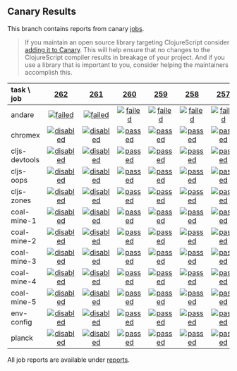 ## Canary Results

This branch contains reports from canary [jobs](https://github.com/cljs-oss/canary/tree/jobs).

> If you maintain an open source library targeting ClojureScript consider [adding it to Canary](https://github.com/cljs-oss/canary/tree/master#how-to-participate). This will help ensure that no changes to the ClojureScript compiler results in breakage of your project. And if you use a library that is important to you, consider helping the maintainers accomplish this.

[//]: # (begin_overview_table)

| task \ job | <a href="reports/2018/02/16/job-000262-1.9.1098-4df0542" title="job #262 finished on 2018-02-16">262</a> | <a href="reports/2018/02/16/job-000261-1.9.1097-6f05654" title="job #261 finished on 2018-02-16">261</a> | <a href="reports/2018/02/16/job-000260-1.9.1097-6f05654" title="job #260 finished on 2018-02-16">260</a> | <a href="reports/2018/02/15/job-000259-1.9.1088-b4d398a" title="job #259 finished on 2018-02-15">259</a> | <a href="reports/2018/02/14/job-000258-1.9.1079-ebc16c7" title="job #258 finished on 2018-02-14">258</a> | <a href="reports/2018/02/13/job-000257-1.9.1070-e9e7b70" title="job #257 finished on 2018-02-13">257</a> | <a href="reports/2018/02/12/job-000256-1.9.1054-8c08b21" title="job #256 finished on 2018-02-12">256</a> | <a href="reports/2018/02/11/job-000255-1.9.1041-84fc181" title="job #255 finished on 2018-02-11">255</a> | <a href="reports/2018/02/10/job-000254-1.9.1032-2f9e50c" title="job #254 finished on 2018-02-10">254</a> | <a href="reports/2018/02/09/job-000253-1.9.1021-252944e" title="job #253 finished on 2018-02-09">253</a> |
| :--- | :---: | :---: | :---: | :---: | :---: | :---: | :---: | :---: | :---: | :---: |
| andare | <a href="reports/2018/02/16/job-000262-1.9.1098-4df0542#-andare"><img title="failed" src="http://box.binaryage.com/s-failed.svg"><a> | <a href="reports/2018/02/16/job-000261-1.9.1097-6f05654#-andare"><img title="failed" src="http://box.binaryage.com/s-failed.svg"><a> | <a href="reports/2018/02/16/job-000260-1.9.1097-6f05654#-andare"><img title="failed" src="http://box.binaryage.com/s-failed.svg"><a> | <a href="reports/2018/02/15/job-000259-1.9.1088-b4d398a#-andare"><img title="failed" src="http://box.binaryage.com/s-failed.svg"><a> | <a href="reports/2018/02/14/job-000258-1.9.1079-ebc16c7#-andare"><img title="failed" src="http://box.binaryage.com/s-failed.svg"><a> | <a href="reports/2018/02/13/job-000257-1.9.1070-e9e7b70#-andare"><img title="failed" src="http://box.binaryage.com/s-failed.svg"><a> | <a href="reports/2018/02/12/job-000256-1.9.1054-8c08b21#-andare"><img title="failed" src="http://box.binaryage.com/s-failed.svg"><a> | <a href="reports/2018/02/11/job-000255-1.9.1041-84fc181#-andare"><img title="passed" src="http://box.binaryage.com/s-passed.svg"><a> | <a href="reports/2018/02/10/job-000254-1.9.1032-2f9e50c#-andare"><img title="passed" src="http://box.binaryage.com/s-passed.svg"><a> | <a href="reports/2018/02/09/job-000253-1.9.1021-252944e#-andare"><img title="passed" src="http://box.binaryage.com/s-passed.svg"><a> |
| chromex | <a href="reports/2018/02/16/job-000262-1.9.1098-4df0542#-chromex"><img title="disabled" src="http://box.binaryage.com/s-disabled.svg"><a> | <a href="reports/2018/02/16/job-000261-1.9.1097-6f05654#-chromex"><img title="disabled" src="http://box.binaryage.com/s-disabled.svg"><a> | <a href="reports/2018/02/16/job-000260-1.9.1097-6f05654#-chromex"><img title="passed" src="http://box.binaryage.com/s-passed.svg"><a> | <a href="reports/2018/02/15/job-000259-1.9.1088-b4d398a#-chromex"><img title="passed" src="http://box.binaryage.com/s-passed.svg"><a> | <a href="reports/2018/02/14/job-000258-1.9.1079-ebc16c7#-chromex"><img title="passed" src="http://box.binaryage.com/s-passed.svg"><a> | <a href="reports/2018/02/13/job-000257-1.9.1070-e9e7b70#-chromex"><img title="passed" src="http://box.binaryage.com/s-passed.svg"><a> | <a href="reports/2018/02/12/job-000256-1.9.1054-8c08b21#-chromex"><img title="passed" src="http://box.binaryage.com/s-passed.svg"><a> | <a href="reports/2018/02/11/job-000255-1.9.1041-84fc181#-chromex"><img title="passed" src="http://box.binaryage.com/s-passed.svg"><a> | <a href="reports/2018/02/10/job-000254-1.9.1032-2f9e50c#-chromex"><img title="passed" src="http://box.binaryage.com/s-passed.svg"><a> | <a href="reports/2018/02/09/job-000253-1.9.1021-252944e#-chromex"><img title="passed" src="http://box.binaryage.com/s-passed.svg"><a> |
| cljs-devtools | <a href="reports/2018/02/16/job-000262-1.9.1098-4df0542#-cljs-devtools"><img title="disabled" src="http://box.binaryage.com/s-disabled.svg"><a> | <a href="reports/2018/02/16/job-000261-1.9.1097-6f05654#-cljs-devtools"><img title="disabled" src="http://box.binaryage.com/s-disabled.svg"><a> | <a href="reports/2018/02/16/job-000260-1.9.1097-6f05654#-cljs-devtools"><img title="passed" src="http://box.binaryage.com/s-passed.svg"><a> | <a href="reports/2018/02/15/job-000259-1.9.1088-b4d398a#-cljs-devtools"><img title="passed" src="http://box.binaryage.com/s-passed.svg"><a> | <a href="reports/2018/02/14/job-000258-1.9.1079-ebc16c7#-cljs-devtools"><img title="passed" src="http://box.binaryage.com/s-passed.svg"><a> | <a href="reports/2018/02/13/job-000257-1.9.1070-e9e7b70#-cljs-devtools"><img title="passed" src="http://box.binaryage.com/s-passed.svg"><a> | <a href="reports/2018/02/12/job-000256-1.9.1054-8c08b21#-cljs-devtools"><img title="passed" src="http://box.binaryage.com/s-passed.svg"><a> | <a href="reports/2018/02/11/job-000255-1.9.1041-84fc181#-cljs-devtools"><img title="passed" src="http://box.binaryage.com/s-passed.svg"><a> | <a href="reports/2018/02/10/job-000254-1.9.1032-2f9e50c#-cljs-devtools"><img title="passed" src="http://box.binaryage.com/s-passed.svg"><a> | <a href="reports/2018/02/09/job-000253-1.9.1021-252944e#-cljs-devtools"><img title="passed" src="http://box.binaryage.com/s-passed.svg"><a> |
| cljs-oops | <a href="reports/2018/02/16/job-000262-1.9.1098-4df0542#-cljs-oops"><img title="disabled" src="http://box.binaryage.com/s-disabled.svg"><a> | <a href="reports/2018/02/16/job-000261-1.9.1097-6f05654#-cljs-oops"><img title="disabled" src="http://box.binaryage.com/s-disabled.svg"><a> | <a href="reports/2018/02/16/job-000260-1.9.1097-6f05654#-cljs-oops"><img title="passed" src="http://box.binaryage.com/s-passed.svg"><a> | <a href="reports/2018/02/15/job-000259-1.9.1088-b4d398a#-cljs-oops"><img title="passed" src="http://box.binaryage.com/s-passed.svg"><a> | <a href="reports/2018/02/14/job-000258-1.9.1079-ebc16c7#-cljs-oops"><img title="passed" src="http://box.binaryage.com/s-passed.svg"><a> | <a href="reports/2018/02/13/job-000257-1.9.1070-e9e7b70#-cljs-oops"><img title="passed" src="http://box.binaryage.com/s-passed.svg"><a> | <a href="reports/2018/02/12/job-000256-1.9.1054-8c08b21#-cljs-oops"><img title="passed" src="http://box.binaryage.com/s-passed.svg"><a> | <a href="reports/2018/02/11/job-000255-1.9.1041-84fc181#-cljs-oops"><img title="passed" src="http://box.binaryage.com/s-passed.svg"><a> | <a href="reports/2018/02/10/job-000254-1.9.1032-2f9e50c#-cljs-oops"><img title="passed" src="http://box.binaryage.com/s-passed.svg"><a> | <a href="reports/2018/02/09/job-000253-1.9.1021-252944e#-cljs-oops"><img title="passed" src="http://box.binaryage.com/s-passed.svg"><a> |
| cljs-zones | <a href="reports/2018/02/16/job-000262-1.9.1098-4df0542#-cljs-zones"><img title="disabled" src="http://box.binaryage.com/s-disabled.svg"><a> | <a href="reports/2018/02/16/job-000261-1.9.1097-6f05654#-cljs-zones"><img title="disabled" src="http://box.binaryage.com/s-disabled.svg"><a> | <a href="reports/2018/02/16/job-000260-1.9.1097-6f05654#-cljs-zones"><img title="passed" src="http://box.binaryage.com/s-passed.svg"><a> | <a href="reports/2018/02/15/job-000259-1.9.1088-b4d398a#-cljs-zones"><img title="passed" src="http://box.binaryage.com/s-passed.svg"><a> | <a href="reports/2018/02/14/job-000258-1.9.1079-ebc16c7#-cljs-zones"><img title="passed" src="http://box.binaryage.com/s-passed.svg"><a> | <a href="reports/2018/02/13/job-000257-1.9.1070-e9e7b70#-cljs-zones"><img title="passed" src="http://box.binaryage.com/s-passed.svg"><a> | <a href="reports/2018/02/12/job-000256-1.9.1054-8c08b21#-cljs-zones"><img title="passed" src="http://box.binaryage.com/s-passed.svg"><a> | <a href="reports/2018/02/11/job-000255-1.9.1041-84fc181#-cljs-zones"><img title="passed" src="http://box.binaryage.com/s-passed.svg"><a> | <a href="reports/2018/02/10/job-000254-1.9.1032-2f9e50c#-cljs-zones"><img title="passed" src="http://box.binaryage.com/s-passed.svg"><a> | <a href="reports/2018/02/09/job-000253-1.9.1021-252944e#-cljs-zones"><img title="passed" src="http://box.binaryage.com/s-passed.svg"><a> |
| coal-mine-1 | <a href="reports/2018/02/16/job-000262-1.9.1098-4df0542#-coal-mine-1"><img title="disabled" src="http://box.binaryage.com/s-disabled.svg"><a> | <a href="reports/2018/02/16/job-000261-1.9.1097-6f05654#-coal-mine-1"><img title="disabled" src="http://box.binaryage.com/s-disabled.svg"><a> | <a href="reports/2018/02/16/job-000260-1.9.1097-6f05654#-coal-mine-1"><img title="passed" src="http://box.binaryage.com/s-passed.svg"><a> | <a href="reports/2018/02/15/job-000259-1.9.1088-b4d398a#-coal-mine-1"><img title="passed" src="http://box.binaryage.com/s-passed.svg"><a> | <a href="reports/2018/02/14/job-000258-1.9.1079-ebc16c7#-coal-mine-1"><img title="passed" src="http://box.binaryage.com/s-passed.svg"><a> | <a href="reports/2018/02/13/job-000257-1.9.1070-e9e7b70#-coal-mine-1"><img title="passed" src="http://box.binaryage.com/s-passed.svg"><a> | <a href="reports/2018/02/12/job-000256-1.9.1054-8c08b21#-coal-mine-1"><img title="failed" src="http://box.binaryage.com/s-failed.svg"><a> | <a href="reports/2018/02/11/job-000255-1.9.1041-84fc181#-coal-mine-1"><img title="failed" src="http://box.binaryage.com/s-failed.svg"><a> | <a href="reports/2018/02/10/job-000254-1.9.1032-2f9e50c#-coal-mine-1"><img title="passed" src="http://box.binaryage.com/s-passed.svg"><a> | <a href="reports/2018/02/09/job-000253-1.9.1021-252944e#-coal-mine-1"><img title="passed" src="http://box.binaryage.com/s-passed.svg"><a> |
| coal-mine-2 | <a href="reports/2018/02/16/job-000262-1.9.1098-4df0542#-coal-mine-2"><img title="disabled" src="http://box.binaryage.com/s-disabled.svg"><a> | <a href="reports/2018/02/16/job-000261-1.9.1097-6f05654#-coal-mine-2"><img title="disabled" src="http://box.binaryage.com/s-disabled.svg"><a> | <a href="reports/2018/02/16/job-000260-1.9.1097-6f05654#-coal-mine-2"><img title="passed" src="http://box.binaryage.com/s-passed.svg"><a> | <a href="reports/2018/02/15/job-000259-1.9.1088-b4d398a#-coal-mine-2"><img title="passed" src="http://box.binaryage.com/s-passed.svg"><a> | <a href="reports/2018/02/14/job-000258-1.9.1079-ebc16c7#-coal-mine-2"><img title="passed" src="http://box.binaryage.com/s-passed.svg"><a> | <a href="reports/2018/02/13/job-000257-1.9.1070-e9e7b70#-coal-mine-2"><img title="passed" src="http://box.binaryage.com/s-passed.svg"><a> | <a href="reports/2018/02/12/job-000256-1.9.1054-8c08b21#-coal-mine-2"><img title="failed" src="http://box.binaryage.com/s-failed.svg"><a> | <a href="reports/2018/02/11/job-000255-1.9.1041-84fc181#-coal-mine-2"><img title="failed" src="http://box.binaryage.com/s-failed.svg"><a> | <a href="reports/2018/02/10/job-000254-1.9.1032-2f9e50c#-coal-mine-2"><img title="passed" src="http://box.binaryage.com/s-passed.svg"><a> | <a href="reports/2018/02/09/job-000253-1.9.1021-252944e#-coal-mine-2"><img title="passed" src="http://box.binaryage.com/s-passed.svg"><a> |
| coal-mine-3 | <a href="reports/2018/02/16/job-000262-1.9.1098-4df0542#-coal-mine-3"><img title="disabled" src="http://box.binaryage.com/s-disabled.svg"><a> | <a href="reports/2018/02/16/job-000261-1.9.1097-6f05654#-coal-mine-3"><img title="disabled" src="http://box.binaryage.com/s-disabled.svg"><a> | <a href="reports/2018/02/16/job-000260-1.9.1097-6f05654#-coal-mine-3"><img title="passed" src="http://box.binaryage.com/s-passed.svg"><a> | <a href="reports/2018/02/15/job-000259-1.9.1088-b4d398a#-coal-mine-3"><img title="passed" src="http://box.binaryage.com/s-passed.svg"><a> | <a href="reports/2018/02/14/job-000258-1.9.1079-ebc16c7#-coal-mine-3"><img title="passed" src="http://box.binaryage.com/s-passed.svg"><a> | <a href="reports/2018/02/13/job-000257-1.9.1070-e9e7b70#-coal-mine-3"><img title="passed" src="http://box.binaryage.com/s-passed.svg"><a> | <a href="reports/2018/02/12/job-000256-1.9.1054-8c08b21#-coal-mine-3"><img title="failed" src="http://box.binaryage.com/s-failed.svg"><a> | <a href="reports/2018/02/11/job-000255-1.9.1041-84fc181#-coal-mine-3"><img title="failed" src="http://box.binaryage.com/s-failed.svg"><a> | <a href="reports/2018/02/10/job-000254-1.9.1032-2f9e50c#-coal-mine-3"><img title="passed" src="http://box.binaryage.com/s-passed.svg"><a> | <a href="reports/2018/02/09/job-000253-1.9.1021-252944e#-coal-mine-3"><img title="passed" src="http://box.binaryage.com/s-passed.svg"><a> |
| coal-mine-4 | <a href="reports/2018/02/16/job-000262-1.9.1098-4df0542#-coal-mine-4"><img title="disabled" src="http://box.binaryage.com/s-disabled.svg"><a> | <a href="reports/2018/02/16/job-000261-1.9.1097-6f05654#-coal-mine-4"><img title="disabled" src="http://box.binaryage.com/s-disabled.svg"><a> | <a href="reports/2018/02/16/job-000260-1.9.1097-6f05654#-coal-mine-4"><img title="passed" src="http://box.binaryage.com/s-passed.svg"><a> | <a href="reports/2018/02/15/job-000259-1.9.1088-b4d398a#-coal-mine-4"><img title="passed" src="http://box.binaryage.com/s-passed.svg"><a> | <a href="reports/2018/02/14/job-000258-1.9.1079-ebc16c7#-coal-mine-4"><img title="passed" src="http://box.binaryage.com/s-passed.svg"><a> | <a href="reports/2018/02/13/job-000257-1.9.1070-e9e7b70#-coal-mine-4"><img title="passed" src="http://box.binaryage.com/s-passed.svg"><a> | <a href="reports/2018/02/12/job-000256-1.9.1054-8c08b21#-coal-mine-4"><img title="failed" src="http://box.binaryage.com/s-failed.svg"><a> | <a href="reports/2018/02/11/job-000255-1.9.1041-84fc181#-coal-mine-4"><img title="failed" src="http://box.binaryage.com/s-failed.svg"><a> | <a href="reports/2018/02/10/job-000254-1.9.1032-2f9e50c#-coal-mine-4"><img title="passed" src="http://box.binaryage.com/s-passed.svg"><a> | <a href="reports/2018/02/09/job-000253-1.9.1021-252944e#-coal-mine-4"><img title="passed" src="http://box.binaryage.com/s-passed.svg"><a> |
| coal-mine-5 | <a href="reports/2018/02/16/job-000262-1.9.1098-4df0542#-coal-mine-5"><img title="disabled" src="http://box.binaryage.com/s-disabled.svg"><a> | <a href="reports/2018/02/16/job-000261-1.9.1097-6f05654#-coal-mine-5"><img title="disabled" src="http://box.binaryage.com/s-disabled.svg"><a> | <a href="reports/2018/02/16/job-000260-1.9.1097-6f05654#-coal-mine-5"><img title="passed" src="http://box.binaryage.com/s-passed.svg"><a> | <a href="reports/2018/02/15/job-000259-1.9.1088-b4d398a#-coal-mine-5"><img title="passed" src="http://box.binaryage.com/s-passed.svg"><a> | <a href="reports/2018/02/14/job-000258-1.9.1079-ebc16c7#-coal-mine-5"><img title="passed" src="http://box.binaryage.com/s-passed.svg"><a> | <a href="reports/2018/02/13/job-000257-1.9.1070-e9e7b70#-coal-mine-5"><img title="passed" src="http://box.binaryage.com/s-passed.svg"><a> | <a href="reports/2018/02/12/job-000256-1.9.1054-8c08b21#-coal-mine-5"><img title="failed" src="http://box.binaryage.com/s-failed.svg"><a> | <a href="reports/2018/02/11/job-000255-1.9.1041-84fc181#-coal-mine-5"><img title="failed" src="http://box.binaryage.com/s-failed.svg"><a> | <a href="reports/2018/02/10/job-000254-1.9.1032-2f9e50c#-coal-mine-5"><img title="passed" src="http://box.binaryage.com/s-passed.svg"><a> | <a href="reports/2018/02/09/job-000253-1.9.1021-252944e#-coal-mine-5"><img title="passed" src="http://box.binaryage.com/s-passed.svg"><a> |
| env-config | <a href="reports/2018/02/16/job-000262-1.9.1098-4df0542#-env-config"><img title="disabled" src="http://box.binaryage.com/s-disabled.svg"><a> | <a href="reports/2018/02/16/job-000261-1.9.1097-6f05654#-env-config"><img title="disabled" src="http://box.binaryage.com/s-disabled.svg"><a> | <a href="reports/2018/02/16/job-000260-1.9.1097-6f05654#-env-config"><img title="passed" src="http://box.binaryage.com/s-passed.svg"><a> | <a href="reports/2018/02/15/job-000259-1.9.1088-b4d398a#-env-config"><img title="passed" src="http://box.binaryage.com/s-passed.svg"><a> | <a href="reports/2018/02/14/job-000258-1.9.1079-ebc16c7#-env-config"><img title="passed" src="http://box.binaryage.com/s-passed.svg"><a> | <a href="reports/2018/02/13/job-000257-1.9.1070-e9e7b70#-env-config"><img title="passed" src="http://box.binaryage.com/s-passed.svg"><a> | <a href="reports/2018/02/12/job-000256-1.9.1054-8c08b21#-env-config"><img title="passed" src="http://box.binaryage.com/s-passed.svg"><a> | <a href="reports/2018/02/11/job-000255-1.9.1041-84fc181#-env-config"><img title="passed" src="http://box.binaryage.com/s-passed.svg"><a> | <a href="reports/2018/02/10/job-000254-1.9.1032-2f9e50c#-env-config"><img title="passed" src="http://box.binaryage.com/s-passed.svg"><a> | <a href="reports/2018/02/09/job-000253-1.9.1021-252944e#-env-config"><img title="passed" src="http://box.binaryage.com/s-passed.svg"><a> |
| planck | <a href="reports/2018/02/16/job-000262-1.9.1098-4df0542#-planck"><img title="disabled" src="http://box.binaryage.com/s-disabled.svg"><a> | <a href="reports/2018/02/16/job-000261-1.9.1097-6f05654#-planck"><img title="disabled" src="http://box.binaryage.com/s-disabled.svg"><a> | <a href="reports/2018/02/16/job-000260-1.9.1097-6f05654#-planck"><img title="passed" src="http://box.binaryage.com/s-passed.svg"><a> | <a href="reports/2018/02/15/job-000259-1.9.1088-b4d398a#-planck"><img title="passed" src="http://box.binaryage.com/s-passed.svg"><a> | <a href="reports/2018/02/14/job-000258-1.9.1079-ebc16c7#-planck"><img title="passed" src="http://box.binaryage.com/s-passed.svg"><a> | <a href="reports/2018/02/13/job-000257-1.9.1070-e9e7b70#-planck"><img title="passed" src="http://box.binaryage.com/s-passed.svg"><a> | <a href="reports/2018/02/12/job-000256-1.9.1054-8c08b21#-planck"><img title="passed" src="http://box.binaryage.com/s-passed.svg"><a> | <a href="reports/2018/02/11/job-000255-1.9.1041-84fc181#-planck"><img title="passed" src="http://box.binaryage.com/s-passed.svg"><a> | <a href="reports/2018/02/10/job-000254-1.9.1032-2f9e50c#-planck"><img title="passed" src="http://box.binaryage.com/s-passed.svg"><a> | <a href="reports/2018/02/09/job-000253-1.9.1021-252944e#-planck"><img title="passed" src="http://box.binaryage.com/s-passed.svg"><a> |

[//]: # (end_overview_table)

All job reports are available under [reports](reports).

